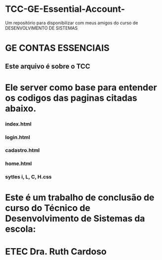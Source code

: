# TCC-GE-Essential-Account-
Um repositório para disponibilizar com meus amigos do curso de DESENVOLVIMENTO DE SISTEMAS 

# GE CONTAS ESSENCIAIS
## Este arquivo é sobre o TCC

# Ele server como base para entender os codigos das paginas citadas abaixo.
### index.html
### login.html
### cadastro.html
### home.html
### sytles i, L, C, H.css

# Este é um trabalho de conclusão de curso do Técnico de Desenvolvimento de Sistemas da escola:
# ETEC Dra. Ruth Cardoso
